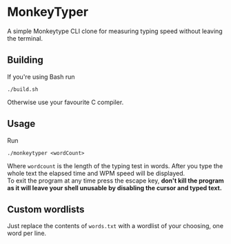 # MonkeyTyper
A simple Monkeytype CLI clone for measuring typing speed without leaving the terminal.

## Building
If you're using Bash run
```
./build.sh
```
Otherwise use your favourite C compiler.

## Usage
Run
```
./monkeytyper <wordCount>
```
Where ```wordcount``` is the length of the typing test in words. After you type the whole text the elapsed time and WPM speed will be displayed.  
To exit the program at any time press the escape key, **don't kill the program as it will leave your shell unusable by disabling the cursor and typed text.**

## Custom wordlists
Just replace the contents of ```words.txt``` with a wordlist of your choosing, one word per line.
